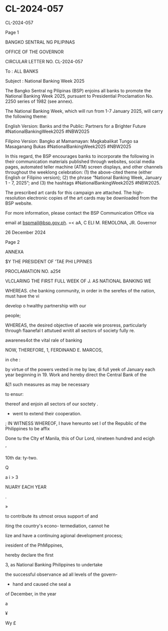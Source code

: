 # CL-2024-057

CL-2024-057

Page 1

BANGKO SENTRAL NG PILIPINAS

OFFICE OF THE GOVERNOR

CIRCULAR LETTER NO. CL-2024-057

To : ALL BANKS

Subject : National Banking Week 2025

The Bangko Sentral ng Pilipinas (BSP) enjoins all banks to promote the National Banking Week 2025, pursuant to Presidential Proclamation No. 2250 series of 1982 (see annex).

The National Banking Week, which will run from 1-7 January 2025, will carry the following theme:

English Version: Banks and the Public: Partners for a Brighter Future #NationalBankingWeek2025 #NBW2025

Filipino Version: Bangko at Mamamayan: Magkabalikat Tungo sa Masaganang Bukas #NationalBankingWeek2025 #NBW2025

In this regard, the BSP encourages banks to incorporate the following in their communication materials published through websites, social media pages, automated teller machine (ATM) screen displays, and other channels throughout the weeklong celebration: (1) the above-cited theme (either English or Filipino version); (2) the phrase “National Banking Week, January 1 - 7, 2025”; and (3) the hashtags #NationalBankingWeek2025 #NBW2025.

The prescribed art cards for this campaign are attached. The high- resolution electronic copies of the art cards may be downloaded from the BSP website.

For more information, please contact the BSP Communication Office via

email at bspmail@bsp.gov.ph. =< aA, C  ELI M. REMOLONA, JR. Governor

26 December 2024

Page 2

ANNEXA

$Y THE PRESIDENT OF 'TAE PHI LPPINES

PROCLAMATION NO. a25¢

VLCLARING THE FIRST FULL WEEK OF J. AS NATIONAL BANKING WE

WHEREAS. che banking community, in order in the serefes of the nation, must have the vi

develop o hwalthy partnership with our

people;

WHEREAS, the desired objective of aacele wie prosress, particularly through flaanefal t attutued wnitit all sectors of society fully re.

awarenes4ot the vital rale of banking

NOW, THEREFORE, 1, FERDINAND E. MARCOS,

in che :

by virtue of the powers vested in me by law, di full yeek of January each year beginning in 19. Work and hereby direct the Central Bank of the

&]1 such measures as may be necessary

to ensur:

thereof and enjoin all sectors of our soctety .

- went to extend their cooperation.

; IN WITNESS WHEREOF, I have hereunto set I of the Republic of the Philippines to be affix

Done tu the Clty ef Manila, this of Our Lord, nineteen hundred and ecigh

‘

10th da: ty-two.

Q

a i > 3

NUARY EACH YEAR

.

»

to contribute its utmost orous support of and

iting the country's econo- termediation, cannot he

lize and have a continuing agional development process;

iresident of the PhMippines,

hereby declare the first

3, as National Banking Philippines to undertake

the successful observance ad all levels of the govern-

+ hand and caused che seal a

of December, in the year

a

¥

Wy £